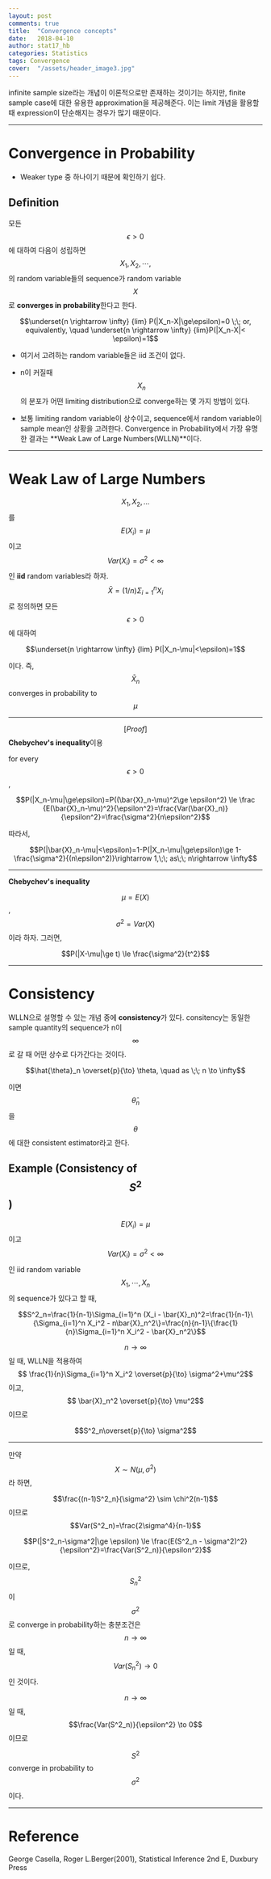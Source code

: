 ```yaml
---
layout: post
comments: true
title:  "Convergence concepts"
date:   2018-04-10
author: stat17_hb
categories: Statistics
tags: Convergence
cover:  "/assets/header_image3.jpg"
---
```


infinite sample size라는 개념이 이론적으로만 존재하는 것이기는 하지만, finite sample case에 대한 유용한 approximation을 제공해준다. 이는 limit 개념을 활용할 때 expression이 단순해지는 경우가 많기 때문이다.

_ _ _

# Convergence in Probability

+ Weaker type 중 하나이기 때문에 확인하기 쉽다.

## Definition

모든 $$\epsilon > 0$$에 대하여 다음이 성립하면 $$X_1, X_2, \cdots,$$의 random variable들의 sequence가 random variable $$X$$로 **converges in probability**한다고 한다.

$$\underset{n \rightarrow \infty} {lim} P(|X_n-X|\ge\epsilon)=0 \;\; or, equivalently, \quad \underset{n \rightarrow \infty} {lim}P(|X_n-X|< \epsilon)=1$$

+ 여기서 고려하는 random variable들은 iid 조건이 없다.

+ n이 커질때 $$X_n$$의 분포가 어떤 limiting distribution으로 converge하는 몇 가지 방법이 있다.

+ 보통 limiting random variable이 상수이고, sequence에서 random variable이 sample mean인 상황을 고려한다. Convergence in Probability에서 가장 유명한 결과는 **Weak Law of Large Numbers(WLLN)**이다.

_ _ _

# Weak Law of Large Numbers

$$X_1, X_2, ...$$를 $$E(X_i)=\mu$$이고 $$Var(X_i)=\sigma^2<\infty$$인 **iid** random variables라 하자. $$\bar{X}=(1/n)\Sigma_{i=1}^n X_i$$로 정의하면 모든 $$\epsilon >0$$에 대하여

$$\underset{n \rightarrow \infty} {lim} P(|X_n-\mu|<\epsilon)=1$$

이다. 즉, $$\bar{X}_n$$ converges in probability to $$\mu$$

---

$$[Proof]$$ **Chebychev's inequality**이용   

for every $$\epsilon > 0$$,

$$P(|X_n-\mu|\ge\epsilon)=P((\bar{X}_n-\mu)^2\ge \epsilon^2) \le \frac {E(\bar{X}_n-\mu)^2}{\epsilon^2}=\frac{Var(\bar{X}_n)}{\epsilon^2}=\frac{\sigma^2}{n\epsilon^2}$$

따라서, 

$$P(|\bar{X}_n-\mu|<\epsilon)=1-P(|X_n-\mu|\ge\epsilon)\ge 1-\frac{\sigma^2}{(n\epsilon^2)}\rightarrow 1,\;\; as\;\; n\rightarrow \infty$$

---

**Chebychev's inequality**

$$\mu=E(X)$$, $$\sigma^2=Var(X)$$이라 하자. 그러면,

$$P(|X-\mu|\ge t) \le \frac{\sigma^2}{t^2}$$

_ _ _

# Consistency

WLLN으로 설명할 수 있는 개념 중에 **consistency**가 있다. consitency는 동일한 sample quantity의 sequence가 n이 $$\infty$$로 갈 때 어떤 상수로 다가간다는 것이다.

$$\hat{\theta}_n \overset{p}{\to} \theta, \quad as \;\; n \to \infty$$

이면 $$\hat{\theta}_n$$을 $$\theta$$에 대한 consistent estimator라고 한다.

## Example (Consistency of $$S^2$$)

$$E(X_i)=\mu$$이고 $$Var(X_i)=\sigma^2<\infty$$인 iid random variable $$X_1, \cdots ,X_n$$의 sequence가 있다고 할 때,

$$S^2_n=\frac{1}{n-1}\Sigma_{i=1}^n (X_i - \bar{X}_n)^2=\frac{1}{n-1}\{\Sigma_{i=1}^n X_i^2 - n\bar{X}_n^2\}=\frac{n}{n-1}\{\frac{1}{n}\Sigma_{i=1}^n X_i^2 - \bar{X}_n^2\}$$

$$n \to \infty$$ 일 때, WLLN을 적용하여 $$ \frac{1}{n}\Sigma_{i=1}^n X_i^2 \overset{p}{\to} \sigma^2+\mu^2$$이고, $$ \bar{X}_n^2 \overset{p}{\to} \mu^2$$이므로

$$S^2_n\overset{p}{\to} \sigma^2$$

---

만약 $$X \sim N(\mu, \sigma^2)$$라 하면,

$$\frac{(n-1)S^2_n}{\sigma^2} \sim \chi^2(n-1)$$이므로 $$Var(S^2_n)=\frac{2\sigma^4}{n-1}$$

$$P(|S^2_n-\sigma^2|\ge \epsilon) \le \frac{E(S^2_n - \sigma^2)^2}{\epsilon^2}=\frac{Var(S^2_n)}{\epsilon^2}$$

이므로, $$S^2_n$$이 $$\sigma^2$$로 converge in probability하는 충분조건은 $$n \rightarrow  \infty$$일 때, $$Var(S^2_n) \rightarrow 0$$ 인 것이다.

$$n \to \infty$$일 때, $$\frac{Var(S^2_n)}{\epsilon^2} \to 0$$이므로

$$S^2$$ converge in probability to $$\sigma^2$$이다.



_ _ _

# Reference

George Casella, Roger L.Berger(2001), Statistical Inference 2nd E, Duxbury Press